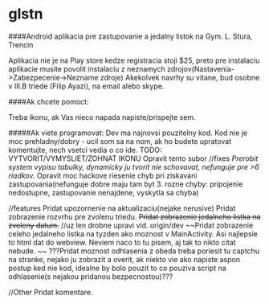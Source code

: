 glstn
=====

####Android aplikacia pre zastupovanie a jedalny listok na Gym. L. Stura, Trencin

Aplikacia nie je na Play store kedze registracia stoji $25, preto pre instalaciu aplikacie musite povolit instalaciu z neznamych zdrojov(Nastavenia->Zabezpecenie->Nezname zdroje)
Akekolvek navrhy su vitane, bud osobne v III.B triede (Filip Ayazi), na email alebo skype.

####Ak chcete pomoct:

Treba ikonu, ak Vas nieco napada napiste/prispejte sem.

#####Ak viete programovat:
Dev ma najnovsi pouzitelny kod.
Kod nie je moc prehladny/dobry - ucil som sa na nom, ak ho budete upratovat komentujte, nech vsetci vedia o co ide.
TODO:
VYTVORIT/VYMYSLIET/ZOHNAT IKONU
Opravit tento subor
//fixes
*Prerobit system vypisu tabulky, dynamicky ju tvorit nie schovavat, nefunguje pre >6 riadkov.*
Opravit moc hackove riesenie chyb pri ziskavani zastupovania(nefunguje dobre maju tam byt 3. rozne chyby: pripojenie nedostupne, zastupovanie nenajdene, vyskytla sa chyba)

//features
Pridat upozornenie na aktualizaciu(nejake nerusive)
Pridat zobrazenie rozvrhu pre zvolenu triedu.
~~Pridat zobrazenie jedalneho listka na zvoleny datum.~~ //uz len drobne upravi vid. origin/dev
~~Pridat zobrazenie celeho jedalneho listka na tyzden ako moznost v MainActivity. Asi najlepsie to html dat do webview. Neviem naco to tu pisem, aj tak to nikto citat nebude. ~~
???Pridat moznost odhlasenia z obeda treba poriesit tu captchu na stranke, nejako ju zobrazit a overit, ak niekto vie ako napiste aspon postup ked nie kod, idealne by bolo pouzit to co pouziva script na odhlasenie(s nejakou pridanou bezpecnostou)???

//Other
Pridat komentare.
